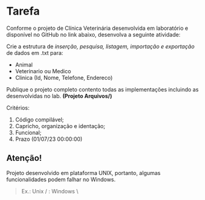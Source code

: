 # Tarefa
Conforme o projeto de Clínica Veterinária desenvolvida em laboratório e disponível no GitHub no link abaixo, desenvolva a seguinte atividade:

Crie a estrutura de *inserção, pesquisa, listagem, importação e exportação* de dados em .txt para:

* Animal
* Veterinario ou Medico
* Clinica (Id, Nome, Telefone, Endereco)

Publique o projeto completo contento todas as implementações incluindo as desenvolvidas no lab. **(Projeto Arquivos/)**

Critérios:
1. Código compilável;
1. Capricho, organização e identação;
1. Funcional;
1. Prazo (01/07/23 00:00:00)

## Atenção!

Projeto desenvolvido em plataforma UNIX, portanto, algumas funcionalidades podem falhar no Windows. 
> Ex.: Unix / : Windows \

